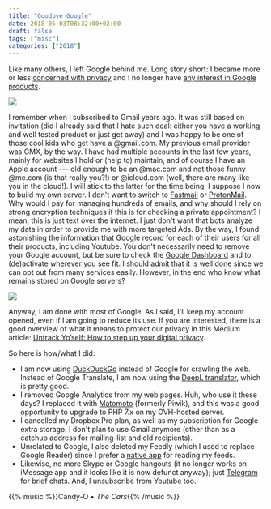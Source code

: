```yaml
---
title: "Goodbye Google"
date: 2018-05-03T08:32:00+02:00
draft: false
tags: ["misc"]
categories: ["2018"]
---
```


Like many others, I left Google behind me. Long story short: I became more or less [concerned with privacy](https://spreadprivacy.com/privacy-simplified/) and I no longer have [any interest in Google products](https://macwright.org/2018/04/26/leaving-google.html). 

![](/img/2018-05-03-18-04-16.png)

I remember when I subscribed to Gmail years ago. It was still based on invitation (did I already said that I hate such deal: either you have a working and well tested product or just get away) and I was happy to be one of those cool kids who get have a @gmail.com. My previous email provider was GMX, by the way. I have had multiple accounts in the last few years, mainly for websites I hold or (help to) maintain, and of course I have an Apple account --- old enough to be an @mac.com and not those funny @me.com (is that really you?!) or @icloud.com (well, there are many like you in the cloud!). I will stick to the latter for the time being. I suppose I now to build my own server. I don't want to switch to [Fastmail](https://www.fastmail.com) or [ProtonMail](https://protonmail.com). Why would I pay for managing hundreds of emails, and why should I rely on strong encryption techniques if this is for checking a private appointment? I mean, this is just text over the internet. I just don't want that bots analyze my data in order to provide me with more targeted Ads. By the way, I found astonishing the information that Google record for each of their users for all their products, including Youtube. You don't necessarily need to remove your Google account, but be sure to check the [Google Dashboard](https://myaccount.google.com/privacy) and to (de)activate wherever you see fit. I should admit that it is well done since we can opt out from many services easily. However, in the end who know what remains stored on Google servers?

![](/img/2018-04-30-22-05-38.png)

Anyway, I am done with most of Google. As I said, I'll keep my account opened, even if I am going to reduce its use. If you are interested, there is a good overview of what it means to protect our privacy in this Medium article:
[Untrack Yo’self: How to step up your digital privacy](https://medium.com/@porcelainduck/untracked-yoself-digital-privacy-6ff3ae4edb84).

So here is how/what I did:

- I am now using [DuckDuckGo](https://duckduckgo.com) instead of Google for crawling the web. Instead of Google Translate, I am now using the [DeepL translator](https://www.deepl.com/translator), which is pretty good.
- I removed Google Analytics from my web pages. Huh, who use it these days? I replaced it with [Matomoto](https://matomo.org/download/) (formerly Piwik), and this was a good opportunity to upgrade to PHP 7.x on my OVH-hosted server.
- I cancelled my Dropbox Pro plan, as well as my subscription for Google extra storage. I don't plan to use Gmail anymore (other than as a catchup address for mailing-list and old recipients).
- Unrelated to Google, I also deleted my Feedly (which I used to replace Google Reader) since I prefer a [native app](/post/reeder-app) for reading my feeds.
- Likewise, no more Skype or Google hangouts (it no longer works on iMessage app and it looks like it is now defunct anyway); just [Telegram](https://telegram.org) for brief chats. And, I unsubscribe from Youtube too.

{{% music %}}Candy-O • *The Cars*{{% /music %}}
